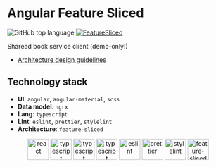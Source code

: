 # Angular Feature Sliced

![GitHub top language](https://img.shields.io/github/languages/top/select-name/sharead-frontend)
[![FeatureSliced](https://img.shields.io/badge/Powered%20by-%F0%9F%8D%B0%20Feature%20Sliced-%235c9cb5)](https://feature-sliced.design/)

Sharead book service client (demo-only!)

- [Architecture design guidelines](https://feature-sliced.design/)

## Technology stack

- **UI**: `angular`, `angular-material`, `scss`
- **Data model**: `ngrx`
- **Lang**: `typescript`
- **Lint**: `eslint`, `prettier`, `stylelint`
- **Architecture**: `feature-sliced`

<div align="center">
<img title="react" alt="react" height=48 src="https://angular.io/assets/images/logos/angular/angular.png"/>
<img title="typescript" alt="typescript" height=48 src="https://raw.githubusercontent.com/remojansen/logo.ts/master/ts.png"/>
<img title="typescript" alt="typescript" height=48 src="https://raw.githubusercontent.com/nrwl/nx/master/images/nx-logo.png"/>
<img title="typescript" alt="typescript" height=48 src="https://ngrx.io/assets/images/badge.svg"/>
<img title="eslint" alt="eslint" height=48 src="https://d33wubrfki0l68.cloudfront.net/204482ca413433c80cd14fe369e2181dd97a2a40/092e2/assets/img/logo.svg"/>
<img title="prettier" alt="prettier" height=48 src="https://prettier.io/icon.png"/>
<img title="stylelint" alt="stylelint" height=48 src="https://camo.githubusercontent.com/aa04feafbd080140cd834905cf171ccf7b06fc5f1f1ae07ce9879218165312d1/68747470733a2f2f63646e2e776f726c64766563746f726c6f676f2e636f6d2f6c6f676f732f7374796c656c696e742e737667"/>
<img title="feature-sliced" alt="feature-sliced" height=48 src="https://avatars.githubusercontent.com/u/60469024?s=200&v=4"/>
</div>
